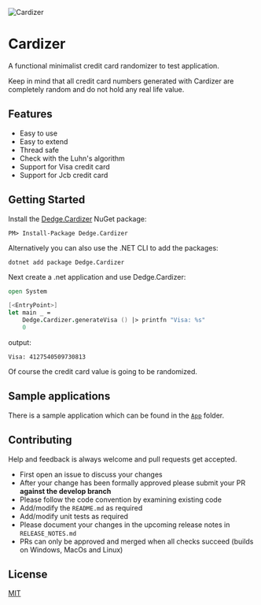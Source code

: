 ![Cardizer](https://raw.githubusercontent.com/d-edge/cardizer/main/cardizer.png)

# Cardizer

A functional minimalist credit card randomizer to test application.

Keep in mind that all credit card numbers generated with Cardizer are completely random and do not hold any real life value.

## Features

* Easy to use
* Easy to extend
* Thread safe
* Check with the Luhn's algorithm
* Support for Visa credit card
* Support for Jcb credit card

## Getting Started

Install the [Dedge.Cardizer](https://www.nuget.org/packages/Dedge.Cardizer) NuGet package:

    PM> Install-Package Dedge.Cardizer

Alternatively you can also use the .NET CLI to add the packages:

    dotnet add package Dedge.Cardizer

Next create a .net application and use Dedge.Cardizer:

```fsharp
open System

[<EntryPoint>]
let main _ =
    Dedge.Cardizer.generateVisa () |> printfn "Visa: %s"
    0
```

output:

    Visa: 4127540509730813

Of course the credit card value is going to be randomized.

## Sample applications

There is a sample application which can be found in the [`App`](https://github.com/d-edge/Cardizer/tree/main/src/App) folder.

## Contributing

Help and feedback is always welcome and pull requests get accepted.

- First open an issue to discuss your changes
- After your change has been formally approved please submit your PR **against the develop branch**
- Please follow the code convention by examining existing code
- Add/modify the `README.md` as required
- Add/modify unit tests as required
- Please document your changes in the upcoming release notes in `RELEASE_NOTES.md`
- PRs can only be approved and merged when all checks succeed (builds on Windows, MacOs and Linux)

## License

[MIT](https://raw.githubusercontent.com/d-edge/cardizer/main/LICENSE)
